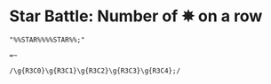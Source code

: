 # Star Battle: Number of &#x2735; on a row

<!-- %% svg-grid: code -->
<!-- %% hide           -->

~~~~
"%%STAR%%%%STAR%%;"

=~

/\g{R3C0}\g{R3C1}\g{R3C2}\g{R3C3}\g{R3C4};/
~~~~
